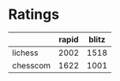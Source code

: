 # Ratings

|          | rapid | blitz |
|----------|-------|-------|
| lichess  | 2002 | 1518 |
| chesscom | 1622 | 1001 |
